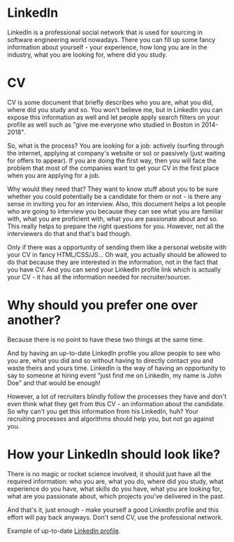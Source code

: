 # LinkedIn
LinkedIn is a professional social network that is used for sourcing in software engineering world nowadays. 
There you can fill up some fancy information about yourself - your experience, how long you are in the industry, what you are looking for, where did you study.

# CV
CV is some document that briefly describes who you are, what you did, where did you study and so. You won't believe me, but in LinkedIn you can expose this information as well and let people apply search filters on your profile as well such as "give me everyone who studied in Boston in 2014-2018". 

So, what is the process? You are looking for a job: actively (surfing through the internet, applying at company's website or so) or passively (just waiting for offers to appear). If you are doing the first way, then you will face the problem that most of the companies want to get your CV in the first place when you are applying for a job. 

Why would they need that? They want to know stuff about you to be sure whether you could potentially be a candidate for them or not - is there any sense in inviting you for an interview.  Also, this document helps a lot people who are going to interview you because they can see what you are familiar with, what you are proficient with, what you are passionate about and so. This really helps to prepare the right questions for you. However, not all the interviewers do that and that's bad though.

Only if there was a opportunity of sending them like a personal website with your CV in fancy HTML/CSS/JS... Oh wait, you actually should be allowed to do that because they are interested in the information, not in the fact that you have CV. And you can send your LinkedIn profile link which is actually your CV - it has all the information needed for recruiter/sourcer. 

# Why should you prefer one over another?
Because there is no point to have these two things at the same time. 

And by having an up-to-date LinkedIn profile you allow people to see who you are, what you did and so without having to directly contact you and waste theirs and yours time. 
LinkedIn is the way of having an opportunity to say to someone at hiring event "just find me on LinkedIn, my name is John Doe" and that would be enough!

However, a lot of recruiters blindly follow the processes they have and don't even think what they get from this CV - an information about the candidate. So why can't you get this information from his LinkedIn, huh? 
Your recruiting processes and algorithms should help you, but not go against you. 

# How your LinkedIn should look like?

There is no magic or rocket science involved, it should just have all the required information: who you are, what you do, where did you study, what experience do you have, what skills do you have, what you are looking for, what are you passionate about, which projects you've delivered in the past.

And that's it, just enough - make yourself a good LinkedIn profile and this effort will pay back anyways. Don't send CV, use the professional network.

Example of up-to-date [LinkedIn profile](https://www.linkedin.com/in/zhluktenkodmytro).